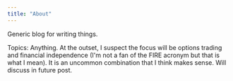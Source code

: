```yaml
---
title: "About"
---
```


Generic blog for writing things.

Topics: Anything. At the outset, I suspect the focus will be options trading and financial independence (I'm not a fan of the FIRE acronym but that is what I mean). It is an uncommon combination that I think makes sense. Will discuss in future post.
